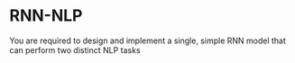 # RNN-NLP
You are required to design and implement a single, simple RNN model that can perform two distinct NLP tasks
